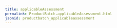 ```yaml
---
title: applicableAssessment
permalink: ProductBatch.applicableAssessment.html
jsonid: productbatch_applicableassessment
---
```

